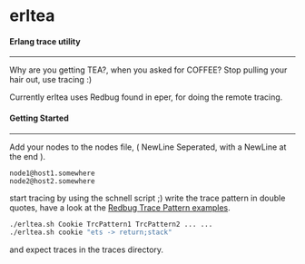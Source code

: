 # erltea
#### Erlang trace utility
---
Why are you getting TEA?, when you asked for COFFEE?
Stop pulling your hair out, use tracing :)

Currently erltea uses Redbug found in eper, for doing the remote tracing.

#### Getting Started
---
Add your nodes to the nodes file, ( NewLine Seperated, with a NewLine at the end ).
```
node1@host1.somewhere
node2@host2.somewhere
```
start tracing by using the schnell script ;)
write the trace pattern in double quotes, 
have a look at the [Redbug Trace Pattern examples](https://github.com/massemanet/eper/blob/master/src/redbug.erl#L78).
```bash
./erltea.sh Cookie TrcPattern1 TrcPattern2 ... ...
./erltea.sh cookie "ets -> return;stack"
```
and expect traces in the traces directory.
